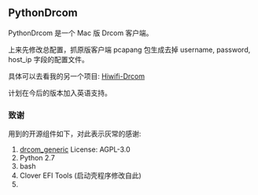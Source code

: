 PythonDrcom
---

PythonDrcom 是一个 Mac 版 Drcom 客户端。

上来先修改总配置，抓原版客户端 pcapang 包生成去掉 username, password, host_ip 字段的配置文件。

具体可以去看我的另一个项目: [Hiwifi-Drcom](https://github.com/Chickking/Hiwifi-Drcom)

计划在今后的版本加入英语支持。

### 致谢
用到的开源组件如下，对此表示灰常的感谢:  
1. [drcom_generic](https://github.com/drcoms/drcom-generic) License: AGPL-3.0
2. Python 2.7
3. bash
4. Clover EFI Tools (启动壳程序修改自此)
5. 